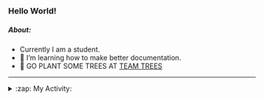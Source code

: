 ### Hello World!

##### About:
- Currently I am a student.
- 🌱 I’m learning how to make better documentation.
- 🌱 GO PLANT SOME TREES AT [TEAM TREES](https://teamtrees.org/)

---
<details>
  <summary>:zap: My Activity:</summary>
  
<!--START_SECTION:waka-->
![Code Time](http://img.shields.io/badge/Code%20Time-1%2C146%20hrs%2053%20mins-blue)

**I'm a Night 🦉** 

```text
🌞 Morning                1399 commits        ██░░░░░░░░░░░░░░░░░░░░░░░   09.14 % 
🌆 Daytime                5427 commits        █████████░░░░░░░░░░░░░░░░   35.47 % 
🌃 Evening                4418 commits        ███████░░░░░░░░░░░░░░░░░░   28.87 % 
🌙 Night                  4057 commits        ███████░░░░░░░░░░░░░░░░░░   26.51 % 
```
📅 **I'm Most Productive on Wednesday** 

```text
Monday                   2307 commits        ████░░░░░░░░░░░░░░░░░░░░░   15.08 % 
Tuesday                  1989 commits        ███░░░░░░░░░░░░░░░░░░░░░░   13.00 % 
Wednesday                3528 commits        ██████░░░░░░░░░░░░░░░░░░░   23.06 % 
Thursday                 1902 commits        ███░░░░░░░░░░░░░░░░░░░░░░   12.43 % 
Friday                   1495 commits        ██░░░░░░░░░░░░░░░░░░░░░░░   09.77 % 
Saturday                 1367 commits        ██░░░░░░░░░░░░░░░░░░░░░░░   08.93 % 
Sunday                   2713 commits        ████░░░░░░░░░░░░░░░░░░░░░   17.73 % 
```


📊 **This Week I Spent My Time On** 

```text
🔥 Editors: 
VS Code                  2 hrs 21 mins       █████████████████████████   100.00 % 

🐱‍💻 Projects: 
giveth-dapps-v2          2 hrs 6 mins        ██████████████████████░░░   89.83 % 
praise                   14 mins             ███░░░░░░░░░░░░░░░░░░░░░░   10.17 % 
```


 Last Updated on 09/07/2023 18:11:10 UTC
<!--END_SECTION:waka-->
</details>
